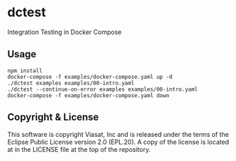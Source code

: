 # dctest

Integration Testing in Docker Compose

## Usage

```
npm install
docker-compose -f examples/docker-compose.yaml up -d
./dctest examples examples/00-intro.yaml
./dctest --continue-on-error examples examples/00-intro.yaml
docker-compose -f examples/docker-compose.yaml down
```

## Copyright & License

This software is copyright Viasat, Inc and is released under the terms
of the Eclipse Public License version 2.0 (EPL.20). A copy of the
license is located at in the LICENSE file at the top of the
repository.
